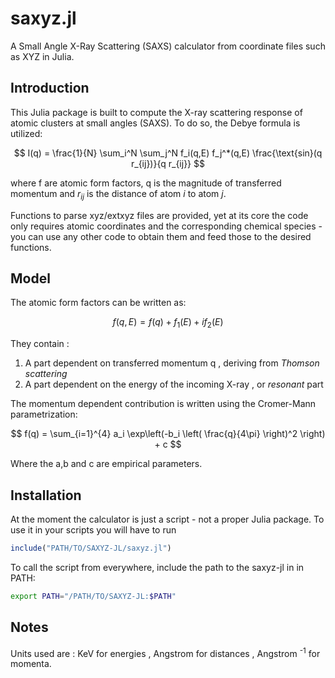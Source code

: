 # saxyz.jl
A Small Angle X-Ray Scattering (SAXS) calculator from coordinate files such as XYZ in Julia.

## Introduction
This Julia package is built to compute the X-ray scattering response of atomic clusters at small angles (SAXS). To do so, the Debye formula is utilized:

$$  I(q) = \frac{1}{N} \sum_i^N \sum_j^N f_i(q,E) f_j^*(q,E) \frac{\text{sin}(q r_{ij})}{q r_{ij}} $$ 

where f are atomic form factors, q is the magnitude of transferred momentum and $r_{ij}$ is the distance of atom $i$ to atom $j$. 

Functions to parse xyz/extxyz files are provided, yet at its core the code only requires atomic coordinates and the corresponding chemical species - you can use any other code to obtain them and feed those to the desired functions.

## Model

The atomic form factors can be written as:

$$ f(q,E) = f(q) + f_1(E) + if_2(E) $$

They contain :
1. A part dependent on transferred momentum q , deriving from _Thomson scattering_
2. A part dependent on the energy of the incoming X-ray , or _resonant_ part

The momentum dependent contribution is written using the Cromer-Mann parametrization:

$$ f(q) = \sum_{i=1}^{4} a_i \exp\left(-b_i \left( \frac{q}{4\pi} \right)^2 \right) + c $$

Where the a,b and c are empirical parameters.

## Installation

At the moment the calculator is just a script - not a proper Julia package. To use it in your scripts you will have to run

```Julia
include("PATH/TO/SAXYZ-JL/saxyz.jl")
```
To call the script from everywhere, include the path to the saxyz-jl in in PATH:
```bash
export PATH="/PATH/TO/SAXYZ-JL:$PATH"
```

## Notes

Units used are : KeV for energies , Angstrom for distances , Angstrom <sup>-1</sup> for momenta. 
